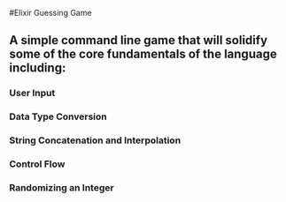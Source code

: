 #Elixir Guessing Game

## A simple command line game that will solidify some of the core fundamentals of the language including:
### User Input
### Data Type Conversion
### String Concatenation and Interpolation
### Control Flow
### Randomizing an Integer
